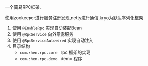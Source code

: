 一个简易RPC框架.

使用zookeeper进行服务注册发现,netty进行通信,kryo为默认序列化框架

1. 使用 `@EnableRpc` 实现自动装配Bean
2. 使用 `@RpcService` 向外暴露服务
3. 使用 `@RpcServiceAutowired` 实现自动注入
4. 目录结构
    - `com.shen.rpc.core` : rpc 框架的实现
    - `com.shen.rpc.demo` : demo 程序
